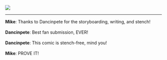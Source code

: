<!--
.. title: A Silent Christmas
.. slug: a-silent-christmas
.. date: 2011/07/04 00:00:00
.. tags: 
.. link: 
.. description: 
-->

<a href='a-silent-christmas.html' title='View comments'>
<img class='comic' src='../assets/comics/20110704.png' />
</a>

<em></em>

<!-- TEASER_END -->
<hr />

<div class='comments'>
<b>Mike</b>: Thanks to Dancinpete for the storyboarding, writing, and stench!<br /><br />
<b>Dancinpete</b>: Best fan submission, EVER!<br /><br />
<b>Dancinpete</b>: This comic is stench-free, mind you!<br /><br />
<b>Mike</b>: PROVE IT!<br /><br />
</div>


